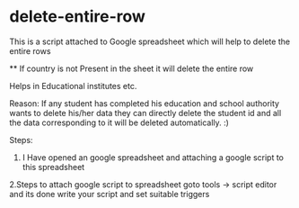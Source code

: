 # delete-entire-row
This is a script attached to Google spreadsheet which will help to delete the entire rows 

** If country is not Present in the sheet it will delete the entire row 

Helps in Educational institutes etc.

Reason: If any student has completed his education and school authority wants to delete 
 his/her data they can directly delete the student id and all the data corresponding to it will 
 be deleted automatically. :)

Steps:

1. I Have opened an google spreadsheet and attaching a google script to this spreadsheet

2.Steps to attach google script to spreadsheet
  goto tools -> script editor and its done
write your script and set suitable triggers



